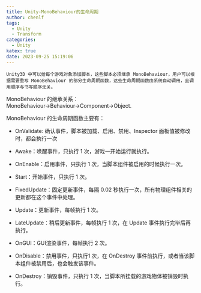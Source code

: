 ```yaml
---
title: Unity-MonoBehaviour的生命周期
author: chenlf
tags:
  - Unity
  - Transform
categories:
  - Unity
katex: true
date: 2023-09-25 15:19:06
---
```


 	Unity3D 中可以给每个游戏对象添加脚本，这些脚本必须继承 MonoBehaviour，用户可以根据需要重写 MonoBehaviour 的部分生命周期函数，这些生命周期函数由系统自动调用，且调用顺序与书写顺序无关。

MonoBehaviour 的继承关系：MonoBehaviour→Behaviour→Component→Object.
    
MonoBehaviour 的生命周期函数主要有：

- OnValidate: 确认事件，脚本被加载、启用、禁用、Inspector 面板值被修改时，都会执行一次

- Awake：唤醒事件，只执行 1 次，游戏一开始运行就执行。
- OnEnable：启用事件，只执行 1 次，当脚本组件被启用的时候执行一次。
- Start：开始事件，只执行 1 次。
- FixedUpdate：固定更新事件，每隔 0.02 秒执行一次，所有物理组件相关的更新都在这个事件中处理。
- Update：更新事件，每帧执行 1 次。
- LateUpdate：稍后更新事件，每帧执行 1 次，在 Update 事件执行完毕后再执行。
- OnGUI：GUI渲染事件，每帧执行 2 次。
- OnDisable：禁用事件，只执行1 次，在 OnDestroy 事件前执行，或者当该脚本组件被禁用后，也会触发该事件。
- OnDestroy：销毁事件，只执行 1 次，当脚本所挂载的游戏物体被销毁时执行。

